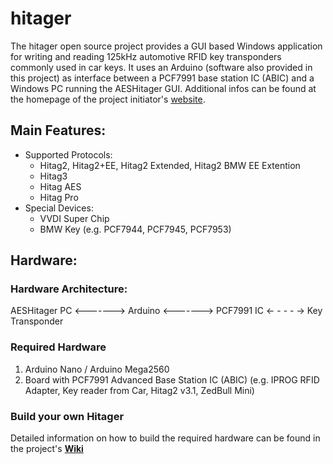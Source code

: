 # hitager
The hitager open source project provides a GUI based Windows application for writing and reading 125kHz automotive RFID key transponders commonly used in car keys. It uses an Arduino (software also provided in this project) as interface between a PCF7991 base station IC (ABIC) and a Windows PC running the AESHitager GUI.
Additional infos can be found at the homepage of the project initiator's [website](https://kivijakola.fi/projektit/2021/01/27/hitag-open-source-tool/).

## Main Features:
- Supported Protocols:
  - Hitag2, Hitag2+EE, Hitag2 Extended, Hitag2 BMW EE Extention
  - Hitag3
  - Hitag AES
  - Hitag Pro
- Special Devices:
  - VVDI Super Chip
  - BMW Key (e.g. PCF7944, PCF7945, PCF7953)

## Hardware:
### Hardware Architecture:
AESHitager PC <-------> Arduino <-------> PCF7991 IC <- - - - -> Key Transponder

### Required Hardware
1. Arduino Nano / Arduino Mega2560
2. Board with PCF7991 Advanced Base Station IC (ABIC) (e.g. IPROG RFID Adapter, Key reader from Car, Hitag2 v3.1, ZedBull Mini)

### Build your own Hitager
Detailed information on how to build the required hardware can be found in the project's [**Wiki**](https://github.com/kivijakola/hitager/wiki/Building-your-own-hitager-hardware)
